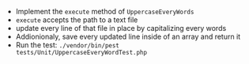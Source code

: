 - Implement the `execute` method of `UppercaseEveryWords`
- `execute` accepts the path to a text file
- update every line of that file in place by capitalizing every words
- Addionionaly, save every updated line inside of an array and return it
- Run the test:  `./vendor/bin/pest tests/Unit/UppercaseEveryWordTest.php`